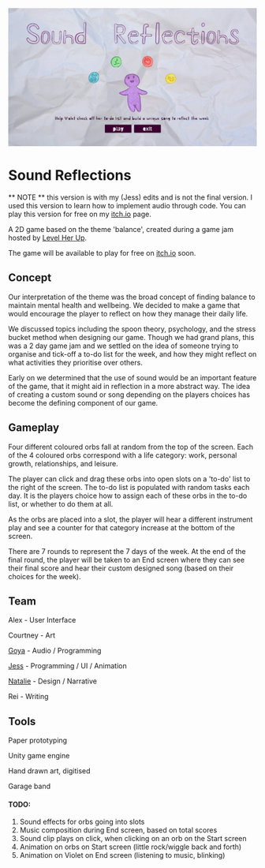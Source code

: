 <img img max-width="100%" src=/Spatial//Assets/StartScreen1.png/>


# Sound Reflections

** NOTE ** this version is with my (Jess) edits and is not the final version. I used this version to learn how to implement audio through code. You can play this version for free on my [itch.io](https://whatthehek.itch.io/) page.

A 2D game based on the theme 'balance', created during a game jam hosted by [Level Her Up](https://levelherup.com.au/).

The game will be available to play for free on [itch.io](https://itch.io/jam/level-her-up-we-can-build-it-2/entries) soon.

## Concept
Our interpretation of the theme was the broad concept of finding balance to maintain mental health and wellbeing. We decided to make a game that would encourage the player to reflect on how they manage their daily life.

We discussed topics including the spoon theory, psychology, and the stress bucket method when designing our game. Though we had grand plans, this was a 2 day game jam and we settled on the idea of someone trying to organise and tick-off a to-do list for the week, and how they might reflect on what activities they prioritise over others.

Early on we determined that the use of sound would be an important feature of the game, that it might aid in reflection in a more abstract way. The idea of creating a custom sound or song depending on the players choices has become the defining component of our game.

## Gameplay
Four different coloured orbs fall at random from the top of the screen. Each of the 4 coloured orbs correspond with a life category: work, personal growth, relationships, and leisure. 

The player can click and drag these orbs into open slots on a 'to-do' list to the right of the screen. The to-do list is populated with random tasks each day. It is the players choice how to assign each of these orbs in the to-do list, or whether to do them at all. 

As the orbs are placed into a slot, the player will hear a different instrument play and see a counter for that category increase at the bottom of the screen.

There are 7 rounds to represent the 7 days of the week. At the end of the final round, the player will be taken to an End screen where they can see their final score and hear their custom designed song (based on their choices for the week).

## Team
Alex        - User Interface

Courtney    - Art

[Goya](https://www.linkedin.com/in/goya-zheng-615b54111/)        - Audio / Programming

[Jess](https://www.linkedin.com/in/jessicahek/)        - Programming / UI / Animation

[Natalie](https://www.linkedin.com/in/natalie-marinho/)     - Design / Narrative

Rei         - Writing


## Tools
Paper prototyping

Unity game engine

Hand drawn art, digitised

Garage band

#### TODO:
1. Sound effects for orbs going into slots
2. Music composition during End screen, based on total scores
3. Sound clip plays on click, when clicking on an orb on the Start screen
4. Animation on orbs on Start screen (little rock/wiggle back and forth)
5. Animation on Violet on End screen (listening to music, blinking)

